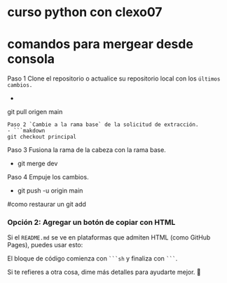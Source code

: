 # curso python con clexo07
# comandos para mergear desde consola
Paso 1 Clone el repositorio o actualice su repositorio local con los `últimos cambios.`

- ```makdown
git pull origen main
```
Paso 2 `Cambie a la rama base` de la solicitud de extracción.
- ```makdown
git checkout principal
```

Paso 3 Fusiona la rama de la cabeza con la rama base.

- git merge dev

Paso 4 Empuje los cambios.

- git push -u origin main

#como restaurar un git add



### Opción 2: Agregar un botón de copiar con HTML  
Si el `README.md` se ve en plataformas que admiten HTML (como GitHub Pages), puedes usar esto:  


El bloque de código comienza con ` ```sh ` y finaliza con ` ``` `.  

Si te refieres a otra cosa, dime más detalles para ayudarte mejor. 🚀
